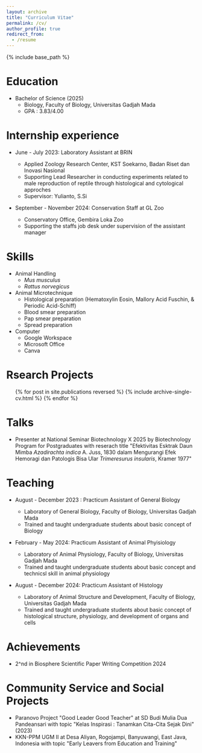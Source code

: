 ```yaml
---
layout: archive
title: "Curriculum Vitae"
permalink: /cv/
author_profile: true
redirect_from:
  - /resume
---
```


{% include base_path %}

Education
======
* Bachelor of Science (2025)
  * Biology, Faculty of Biology, Universitas Gadjah Mada
  * GPA : 3.83/4.00
    
Internship experience
======
* June - July 2023: Laboratory Assistant at BRIN
  * Applied Zoology Research Center, KST Soekarno, Badan Riset dan Inovasi Nasional
  * Supporting Lead Researcher in conducting experiments related to male reproduction of reptile through histological and cytological approches
  * Supervisor: Yulianto, S.Si
 
* September - November 2024: Conservation Staff at GL Zoo
  * Conservatory Office, Gembira Loka Zoo
  * Supporting the staffs job desk under supervision of the assistant manager

Skills
======
* Animal Handling
  * *Mus musculus*
  * *Rattus norvegicus*     
* Animal Microtechnique
  * Histological preparation (Hematoxylin Eosin, Mallory Acid Fuschin, & Periodic Acid-Schiff)
  * Blood smear preparation
  * Pap smear preparation
  * Spread preparation
* Computer
  * Google Workspace
  * Microsoft Office
  * Canva

Rsearch Projects
======
  <ul>{% for post in site.publications reversed %}
    {% include archive-single-cv.html %}
  {% endfor %}</ul>
  
Talks
======
* Presenter at National Seminar Biotechnology X 2025 by Biotechnology Program for Postgraduates with reserach title "Efektivitas Esktrak Daun Mimba *Azadirachta indica* A. Juss, 1830 dalam Mengurangi Efek Hemoragi dan Patologis Bisa Ular *Trimeresurus insularis*, Kramer 1977"
  
Teaching
======
* August - December 2023 : Practicum Assistant of General Biology
  * Laboratory of General Biology, Faculty of Biology, Universitas Gadjah Mada
  * Trained and taught undergraduate students about basic concept of Biology

* February - May 2024: Practicum Assistant of Animal Phyisiology
  * Laboratory of Animal Physiology, Faculty of Biology, Universitas Gadjah Mada
  * Trained and taught undergraduate students about basic concept and technicsl skill in animal physiology
 
* August - December 2024: Practicum Assistant of Histology
  * Laboratory of Animal Structure and Development, Faculty of Biology, Universitas Gadjah Mada
  * Trained and taught undergraduate students about basic concept of histological structure, physiology, and development of organs and cells
 
Achievements
======
* 2^nd in Biosphere Scientific Paper Writing Competition 2024

Community Service and Social Projects
======
* Paranovo Project "Good Leader Good Teacher" at SD Budi Mulia Dua Pandeansari with topic "Kelas Inspirasi : Tanamkan Cita-Cita Sejak Dini" (2023)
* KKN-PPM UGM II at Desa Aliyan, Rogojampi, Banyuwangi, East Java, Indonesia with topic "Early Leavers from Education and Training"
